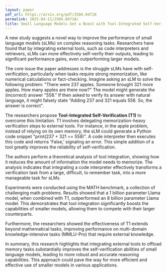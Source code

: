 ```yaml
---
layout: paper
pdf_url: https://arxiv.org/pdf/2504.04718
permalink: 2025-04-11/2504.04718/
title: Small Language Models Get a Boost with Tool-Integrated Self-Verification
---
```




A new study suggests a novel way to improve the performance of small language models (sLMs) on complex reasoning tasks. Researchers have found that by integrating external tools, such as code interpreters and retrievers, sLMs can more effectively self-verify their outputs, leading to significant performance gains, even outperforming larger models.

The core issue the paper addresses is the struggle sLMs have with self-verification, particularly when tasks require strong memorization, like numerical calculations or fact-checking. Imagine asking an sLM to solve the following problem: "There were 237 apples. Someone brought 321 more apples. How many apples are there now?" The model might generate the (incorrect) answer "558." If then asked to verify its answer with natural language, it might falsely state "Adding 237 and 321 equals 558. So, the answer is correct". 

The researchers propose **Tool-Integrated Self-Verification (T1)** to overcome this limitation. T1 involves delegating memorization-heavy verification steps to external tools. For instance, in the apple problem, instead of relying on its own memory, the sLM could generate a Python code snippet "print(237 + 321 == 558)".  A code interpreter then executes this code and returns 'False,' signaling an error. This simple addition of a tool greatly improves the reliability of self-verification.

The authors perform a theoretical analysis of tool integration, showing how it reduces the amount of information the model needs to memorize. The analysis indicates that integrating a code interpreter effectively transforms a verification task from a large, difficult, to remember task, into a more manageable task for sLMs.

Experiments were conducted using the MATH benchmark, a collection of challenging math problems. Results showed that a 1 billion parameter Llama model, when combined with T1, outperformed an 8 billion parameter Llama model. This demonstrates that tool integration significantly boosts the capabilities of smaller models, allowing them to compete with their larger counterparts.

Furthermore, the researchers showed the effectiveness of T1 extends beyond mathematical tasks, improving performance on multi-domain knowledge-intensive tasks (MMLU-Pro) that require external knowledge.

In summary, this research highlights that integrating external tools to offload memory tasks substantially improves the self-verification abilities of small language models, leading to more robust and accurate reasoning capabilities. This approach could pave the way for more efficient and effective use of smaller models in various applications.